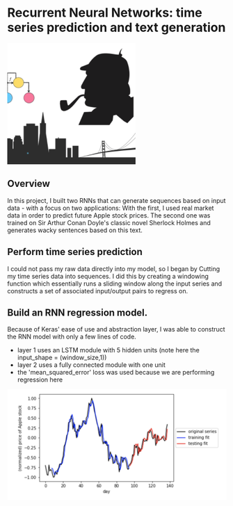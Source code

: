 # Recurrent Neural Networks: time series prediction and text generation

![Apple Stock](./images/sherlock-time.png)

## Overview

In this project, I built two RNNs that can generate sequences based on input data - with a focus on two applications: With the first, I used real market data in order to predict future Apple stock prices. The second one was trained on Sir Arthur Conan Doyle's classic novel Sherlock Holmes and generates wacky sentences based on this text.

## Perform time series prediction

I could not pass my raw data directly into my model, so I began by Cutting my time series data into sequences.  I did this by creating a windowing function which essentially runs a sliding window along the input series and constructs a set of associated input/output pairs to regress on.

## Build an RNN regression model.
Because of Keras' ease of use and abstraction layer, I was able to construct the RNN model with only a few lines of code.

- layer 1 uses an LSTM module with 5 hidden units (note here the input_shape = (window_size,1))
-  layer 2 uses a fully connected module with one unit
-  the 'mean_squared_error' loss was used because we are performing regression here

![Apple Stock](./images/stock-pred.png)

